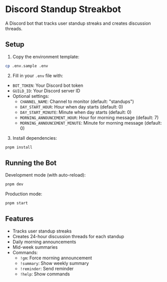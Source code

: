 # Discord Standup Streakbot

A Discord bot that tracks user standup streaks and creates discussion threads.

## Setup

1. Copy the environment template:

```bash
cp .env.sample .env
```

2. Fill in your `.env` file with:

- `BOT_TOKEN`: Your Discord bot token
- `GUILD_ID`: Your Discord server ID
- Optional settings:
  - `CHANNEL_NAME`: Channel to monitor (default: "standups")
  - `DAY_START_HOUR`: Hour when day starts (default: 0)
  - `DAY_START_MINUTE`: Minute when day starts (default: 0)
  - `MORNING_ANNOUNCEMENT_HOUR`: Hour for morning message (default: 7)
  - `MORNING_ANNOUNCEMENT_MINUTE`: Minute for morning message (default: 0)

3. Install dependencies:

```bash
pnpm install
```

## Running the Bot

Development mode (with auto-reload):

```bash
pnpm dev
```

Production mode:

```bash
pnpm start
```

## Features

- Tracks user standup streaks
- Creates 24-hour discussion threads for each standup
- Daily morning announcements
- Mid-week summaries
- Commands:
  - `!gm`: Force morning announcement
  - `!summary`: Show weekly summary
  - `!reminder`: Send reminder
  - `!help`: Show commands
